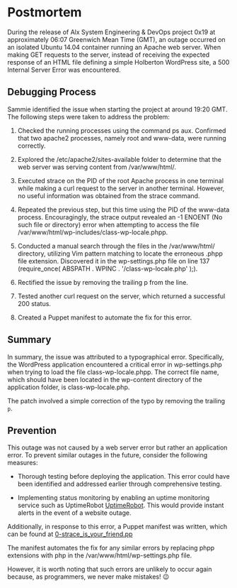 # Postmortem

During the release of Alx System Engineering & DevOps project 0x19 at approximately 06:07 Greenwich Mean Time (GMT), an outage occurred on an isolated Ubuntu 14.04 container running an Apache web server. When making GET requests to the server, instead of receiving the expected response of an HTML file defining a simple Holberton WordPress site, a 500 Internal Server Error was encountered.

## Debugging Process

Sammie identified the issue when starting the project at around 19:20 GMT. The following steps were taken to address the problem:

1. Checked the running processes using the command ps aux. Confirmed that two apache2 processes, namely root and www-data, were running correctly.

2. Explored the /etc/apache2/sites-available folder to determine that the web server was serving content from /var/www/html/.

3. Executed strace on the PID of the root Apache process in one terminal while making a curl request to the server in another terminal. However, no useful information was obtained from the strace command.

4. Repeated the previous step, but this time using the PID of the www-data process. Encouragingly, the strace output revealed an -1 ENOENT (No such file or directory) error when attempting to access the file /var/www/html/wp-includes/class-wp-locale.phpp.

5. Conducted a manual search through the files in the /var/www/html/ directory, utilizing Vim pattern matching to locate the erroneous .phpp file extension. Discovered it in the wp-settings.php file on line 137 (require_once( ABSPATH . WPINC . '/class-wp-locale.php' );).

6. Rectified the issue by removing the trailing p from the line.

7. Tested another curl request on the server, which returned a successful 200 status.

8. Created a Puppet manifest to automate the fix for this error.


## Summary

In summary, the issue was attributed to a typographical error. Specifically, the WordPress application encountered a critical error in wp-settings.php when trying to load the file class-wp-locale.phpp. The correct file name, which should have been located in the wp-content directory of the application folder, is class-wp-locale.php.

The patch involved a simple correction of the typo by removing the trailing `p`.

## Prevention

This outage was not caused by a web server error but rather an application error. To prevent similar outages in the future, consider the following measures:

* Thorough testing before deploying the application. This error could have been identified and addressed earlier through comprehensive testing.

* Implementing status monitoring by enabling an uptime monitoring service such as UptimeRobot [UptimeRobot](./https://uptimerobot.com/). This would provide instant alerts in the event of a website outage.

Additionally, in response to this error, a Puppet manifest was written, which can be found at [0-strace_is_your_friend.pp](https://github.com/elameen37/alx-system_engineering-devops/blob/master/0x17-web_stack_debugging_3/0-strace_is_your_friend.pp)

The manifest automates the fix for any similar errors by replacing phpp extensions with php in the 
/var/www/html/wp-settings.php file.

However, it is worth noting that such errors are unlikely to occur again because, as programmers, we never make mistakes! :wink:
